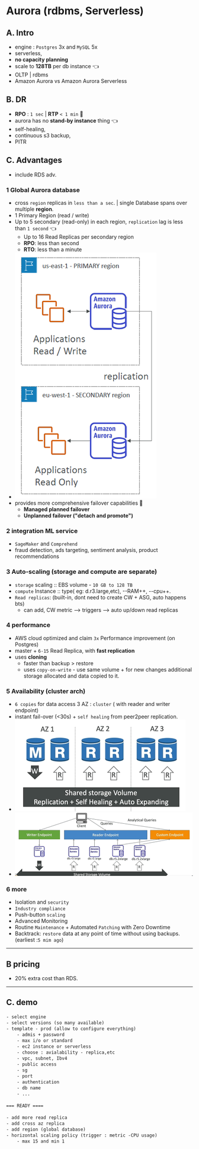 # Aurora (rdbms, Serverless)

## A. Intro
- engine : `Postgres` 3x  and `MySQL` 5x
- serverless,
- **no capacity planning**
- scale to **128TB** per db instance :point_left:
- OLTP | rdbms
- Amazon Aurora vs Amazon Aurora Serverless

## B. DR
- **RPO** : `1 sec` | **RTP** `< 1 min` :dart:
- aurora has no **stand-by instance** thing :point_left:
- self-healing,
- continuous s3 backup,
- PITR

## C. Advantages
- include RDS adv.

###  1 Global Aurora database
- cross `region` replicas in `less than a sec`. | single Database spans over multiple **region**.
- 1 Primary Region (read / write)
- Up to 5 secondary (read-only) in each region, `replication` lag is less than `1 second` :point_left:
  - Up to 16 Read Replicas per secondary region
  - **RPO**: less than second
  - **RTO**: less than a minute
- ![img_3.png](../99_img/db/img_3.png)
- provides more comprehensive failover capabilities :dart:
  - **Managed planned failover**
  - **Unplanned failover ("detach and promote")** 
  
###  2 integration **ML service** 
- `SageMaker` and `Comprehend`
- fraud detection, ads targeting, sentiment analysis, product recommendations

### 3 Auto-scaling (storage and compute are separate)
- `storage` scaling :: EBS volume - `10 GB to 128 TB`
- `compute` Instance :: type( eg: d.r3.large,etc), --RAM++, --cpu++.
- `Read replicas`:  (built-in, dont need to create CW + ASG, auto happens bts)
  - can add, CW metric --> triggers --> auto up/down read replicas
   
### 4 performance
- AWS cloud optimized and claim `3x` Performance improvement (on Postgres)
- master + `6-15` Read Replica, with **fast replication**
- uses **cloning**
  - faster than backup > restore
  - uses `copy-on-write` - use same volume + for new changes additional storage allocated and data copied to it.
  
### 5 Availability (cluster arch)
- `6 copies` for data access 3 AZ : `cluster` ( with reader and writer endpoint)
- instant fail-over (<30s) + `self healing` from peer2peer replication.
- ![img.png](../99_img/db/img.png)
- ![img_2.png](../99_img/db/img_2.png)

### 6 more
  - Isolation and `security`
  - `Industry compliance`
  - Push-button `scaling`  
  - Advanced Monitoring
  - Routine `Maintenance` + Automated `Patching` with Zero Downtime
  - Backtrack: `restore` data at any point of time without using backups. (earliest :`5 mim ago`)

---
## B pricing
- 20% extra cost than RDS.

---
## C. demo
```
- select engine
- select versions (so many available)
- template - prod (allow to configure everything)
    - admis + password
    - max i/o or standard
    - ec2 instance or serverless
    - choose : avialability - replica,etc
    - vpc, subnet, Ibv4
    - public access
    - sg
    - port
    - authentication
    - db name
    - ...

=== READY ====

- add more read replica
- add cross az replica 
- add region (global database)
- horizontal scaling policy (trigger : metric -CPU usage)
    - max 15 and min 1
    
```